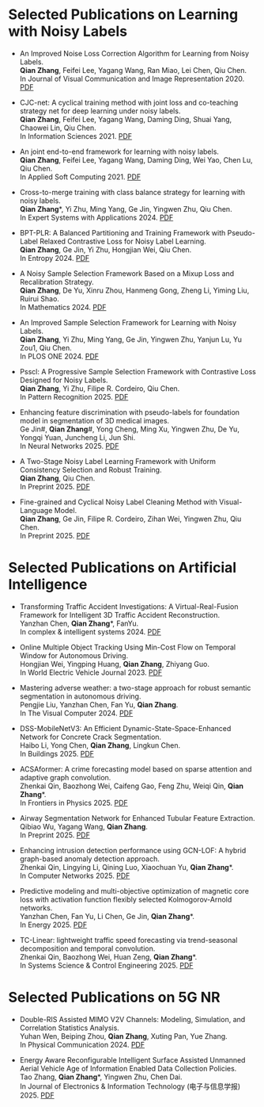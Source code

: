Selected Publications on Learning with Noisy Labels
======
* An Improved Noise Loss Correction Algorithm for Learning from Noisy Labels.<br />
  **Qian Zhang**, Feifei Lee, Yagang Wang, Ran Miao, Lei Chen, Qiu Chen.<br />
  In Journal of Visual Communication and Image Representation 2020. [PDF](https://www.sciencedirect.com/science/article/abs/pii/S1047320320301619)<br />

* CJC-net: A cyclical training method with joint loss and co-teaching strategy net for deep learning under noisy labels.<br />
  **Qian Zhang**, Feifei Lee, Yagang Wang, Daming Ding, Shuai Yang, Chaowei Lin, Qiu Chen.<br />
  In Information Sciences 2021. [PDF](https://www.sciencedirect.com/science/article/abs/pii/S0020025521008008)<br />

* An joint end-to-end framework for learning with noisy labels.<br />
  **Qian Zhang**, Feifei Lee, Yagang Wang, Daming Ding, Wei Yao, Chen Lu, Qiu Chen.<br />
  In Applied Soft Computing 2021. [PDF](https://www.sciencedirect.com/science/article/abs/pii/S1568494621003495?via%3Dihub)<br />

* Cross-to-merge training with class balance strategy for learning with noisy labels.<br />
  **Qian Zhang***, Yi Zhu, Ming Yang, Ge Jin, Yingwen Zhu, Qiu Chen.<br />
  In Expert Systems with Applications 2024. [PDF](https://doi.org/10.1016/j.eswa.2024.123846)<br />

* BPT-PLR: A Balanced Partitioning and Training Framework with Pseudo-Label Relaxed Contrastive Loss for Noisy Label Learning.<br />
  **Qian Zhang**, Ge Jin, Yi Zhu, Hongjian Wei, Qiu Chen.<br />
  In Entropy 2024. [PDF](https://doi.org/10.3390/e26070589)<br />

* A Noisy Sample Selection Framework Based on a Mixup Loss and Recalibration Strategy.<br />
  **Qian Zhang**, De Yu, Xinru Zhou, Hanmeng Gong, Zheng Li, Yiming Liu, Ruirui Shao.<br />
  In Mathematics 2024. [PDF](https://doi.org/10.3390/math12152389)<br />

* An Improved Sample Selection Framework for Learning with Noisy Labels.<br />
  **Qian Zhang**, Yi Zhu, Ming Yang, Ge Jin, Yingwen Zhu, Yanjun Lu, Yu Zou1, Qiu Chen.<br />
  In PLOS ONE 2024. [PDF](https://doi.org/10.1371/journal.pone.0309841)<br />

* Psscl: A Progressive Sample Selection Framework with Contrastive Loss Designed for Noisy Labels.<br />
  **Qian Zhang**, Yi Zhu, Filipe R. Cordeiro, Qiu Chen.<br />
  In Pattern Recognition 2025. [PDF](https://doi.org/10.1016/j.patcog.2024.111284)<br />

* Enhancing feature discrimination with pseudo-labels for foundation model in segmentation of 3D medical images.<br />
  Ge Jin#, **Qian Zhang**#, Yong Cheng, Ming Xu, Yingwen Zhu, De Yu, Yongqi Yuan, Juncheng Li, Jun Shi.<br />
  In Neural Networks 2025. [PDF](https://doi.org/10.1016/j.neunet.2025.107979) <br />

* A Two-Stage Noisy Label Learning Framework with Uniform Consistency Selection and Robust Training.<br />
  **Qian Zhang**, Qiu Chen.<br />
  In Preprint 2025. [PDF](http://dx.doi.org/10.2139/ssrn.4835466)<br />

* Fine-grained and Cyclical Noisy Label Cleaning Method with Visual-Language Model.<br />
  **Qian Zhang**, Ge Jin, Filipe R. Cordeiro, Zihan Wei, Yingwen Zhu, Qiu Chen.<br />
  In Preprint 2025. [PDF]()<br />

Selected Publications on Artificial Intelligence
======
* Transforming Traffic Accident Investigations: A Virtual-Real-Fusion Framework for Intelligent 3D Traffic Accident Reconstruction.<br />
  Yanzhan Chen, **Qian Zhang***, FanYu. <br />
  In complex & intelligent systems 2024. [PDF](https://doi.org/10.1007/s40747-024-01693-9) <br />

* Online Multiple Object Tracking Using Min-Cost Flow on Temporal Window for Autonomous Driving.<br />
  Hongjian Wei, Yingping Huang, **Qian Zhang**, Zhiyang Guo.<br />
  In World Electric Vehicle Journal 2023. [PDF](https://doi.org/10.3390/wevj14090243) <br />

* Mastering adverse weather: a two-stage approach for robust semantic segmentation in autonomous driving.<br />
  Pengjie Liu, Yanzhan Chen, Fan Yu, **Qian Zhang**.<br />
  In The Visual Computer 2024. [PDF](https://doi.org/10.1007/s00371-024-03663-1) <br />

* DSS-MobileNetV3: An Efficient Dynamic-State-Space-Enhanced Network for Concrete Crack Segmentation.<br />
  Haibo Li, Yong Chen, **Qian Zhang**, Lingkun Chen.<br />
  In Buildings 2025. [PDF](https://doi.org/10.3390/buildings15111905) <br />

* ACSAformer: A crime forecasting model based on sparse attention and adaptive graph convolution.<br />
  Zhenkai Qin, Baozhong Wei, Caifeng Gao, Feng Zhu, Weiqi Qin, **Qian Zhang***.<br />
  In Frontiers in Physics 2025. [PDF](https://doi.org/10.3389/fphy.2025.1596987) <br />

* Airway Segmentation Network for Enhanced Tubular Feature Extraction.<br />
  Qibiao Wu, Yagang Wang, **Qian Zhang**.<br />
  In Preprint 2025. [PDF](https://arxiv.org/abs/2507.06581) <br />

* Enhancing intrusion detection performance using GCN-LOF: A hybrid graph-based anomaly detection approach.<br />
  Zhenkai Qin, Lingying Li, Qining Luo, Xiaochuan Yu, **Qian Zhang***.<br />
  In Computer Networks 2025. [PDF](https://doi.org/10.1016/j.comnet.2025.111606) <br />

* Predictive modeling and multi-objective optimization of magnetic core loss with activation function flexibly selected Kolmogorov-Arnold networks.<br />
  Yanzhan Chen, Fan Yu, Li Chen, Ge Jin, **Qian Zhang***.<br />
  In Energy 2025. [PDF](https://doi.org/10.1016/j.energy.2025.137730) <br />

* TC-Linear: lightweight traffic speed forecasting via trend-seasonal decomposition and temporal convolution.<br />
  Zhenkai Qin, Baozhong Wei, Huan Zeng, **Qian Zhang***.<br />
  In Systems Science & Control Engineering 2025. [PDF](https://doi.org/10.1080/21642583.2025.2546843) <br />

Selected Publications on 5G NR
======
* Double-RIS Assisted MIMO V2V Channels: Modeling, Simulation, and Correlation Statistics Analysis. <br />
  Yuhan Wen, Beiping Zhou, **Qian Zhang**, Xuting Pan, Yue Zhang. <br />
  In Physical Communication 2024. [PDF](https://doi.org/10.1016/j.phycom.2024.102458)<br />

* Energy Aware Reconfigurable Intelligent Surface Assisted Unmanned Aerial Vehicle Age of Information Enabled Data Collection Policies.<br />
  Tao Zhang, **Qian Zhang***, Yingwen Zhu, Chen Dai.<br />
  In Journal of Electronics & Information Technology (电子与信息学报) 2025. [PDF](https://doi.org/10.11999/JEIT240866) <br />


